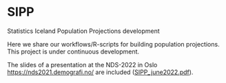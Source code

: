 # SIPP
Statistics Iceland Population Projections development

Here we share our workflows/R-scripts for building population projections. This project is under continuous development.

The slides of a presentation at the NDS-2022 in Oslo https://nds2021.demografi.no/ are included ([SIPP_june2022.pdf](https://github.com/violetacln/SIPP/blob/main/SIPP_june2022.pdf)).
